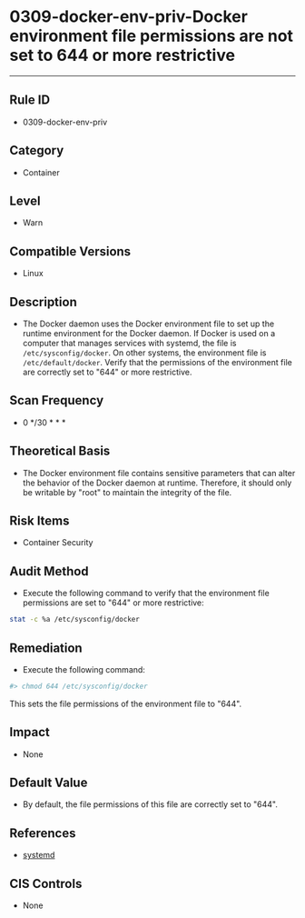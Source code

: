# 0309-docker-env-priv-Docker environment file permissions are not set to 644 or more restrictive
---

## Rule ID

- 0309-docker-env-priv


## Category

- Container


## Level

- Warn


## Compatible Versions


- Linux




## Description


- The Docker daemon uses the Docker environment file to set up the runtime environment for the Docker daemon. If Docker is used on a computer that manages services with systemd, the file is `/etc/sysconfig/docker`. On other systems, the environment file is `/etc/default/docker`. Verify that the permissions of the environment file are correctly set to "644" or more restrictive.



## Scan Frequency
- 0 */30 * * *

## Theoretical Basis


- The Docker environment file contains sensitive parameters that can alter the behavior of the Docker daemon at runtime. Therefore, it should only be writable by "root" to maintain the integrity of the file.



## Risk Items


- Container Security



## Audit Method
- Execute the following command to verify that the environment file permissions are set to "644" or more restrictive:

```bash
stat -c %a /etc/sysconfig/docker
```



## Remediation
- Execute the following command:
```bash
#> chmod 644 /etc/sysconfig/docker
```
This sets the file permissions of the environment file to "644".



## Impact


- None




## Default Value


- By default, the file permissions of this file are correctly set to "644".




## References


- [systemd](https://docs.docker.com/articles/systemd/)



## CIS Controls


- None